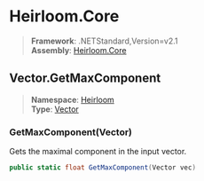 # Heirloom.Core

> **Framework**: .NETStandard,Version=v2.1  
> **Assembly**: [Heirloom.Core][0]  

## Vector.GetMaxComponent

> **Namespace**: [Heirloom][0]  
> **Type**: [Vector][1]  

### GetMaxComponent(Vector)

Gets the maximal component in the input vector.

```cs
public static float GetMaxComponent(Vector vec)
```

[0]: ../Heirloom.Core.md
[1]: Heirloom.Vector.md

